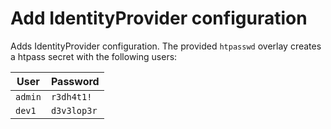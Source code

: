 # Add IdentityProvider configuration

Adds IdentityProvider configuration. The provided `htpasswd` overlay creates a htpass secret with the following users:

| User | Password |
| ---  | ---      |
|`admin` | `r3dh4t1!`|
| `dev1` | `d3v3lop3r` |
